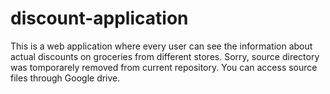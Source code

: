 # discount-application
This is a web application where every user can see the information about actual discounts on groceries from different stores.
Sorry, source directory was tomporarely removed from current repository. You can access source files through Google drive.
